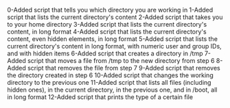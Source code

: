 0-Added script that tells you which directory you are working in
1-Added script that lists the current directory's content
2-Added script that takes you to your home directory
3-Added script that lists the current directory's content, in long format
4-Added script that lists the current directory's content, even hidden elements, in long format
5-Added script that lists the current directory's content in long format, with numeric user and group IDs, and with hidden items
6-Added script that creates a directory in /tmp
7-Added script that moves a file from /tmp to the new directory from step 6
8-Added script that removes the file from step 7
9-Added script that removes the directory created in step 6
10-Added script that changes the working directory to the previous one
11-Added script that lists all files (including hidden ones), in the current directory, in the previous one, and in /boot, all in long format
12-Added script that prints the type of a certain file
